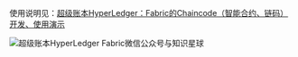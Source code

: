 使用说明见：[超级账本HyperLedger：Fabric的Chaincode（智能合约、链码）开发、使用演示](https://www.lijiaocn.com/项目/2018/07/17/hyperledger-fabric-chaincodes-example.html)

![超级账本HyperLedger Fabric微信公众号与知识星球](https://www.lijiaocn.com/img/xiaomiquan-blockchain.jpg)

